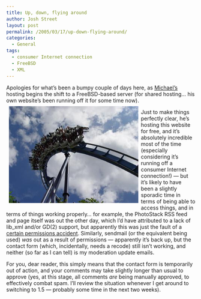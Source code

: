 ```yaml
---
title: Up, down, flying around
author: Josh Street
layout: post
permalink: /2005/03/17/up-down-flying-around/
categories:
  - General
tags:
  - consumer Internet connection
  - FreeBSD
  - XML
---
```

Apologies for what&#8217;s been a bumpy couple of days here, as [Michael&#8217;s][1] hosting begins the shift to a FreeBSD-based server (for shared hosting&#8230; his own website&#8217;s been running off it for some time now). <img src="/blog/wp-content/2005/03/rollercoaster.jpg" alt="Rollercoaster." style="float:left;margin:0.5em;" />

Just to make things perfectly clear, he&#8217;s hosting this website for free, and it&#8217;s absolutely incredible most of the time (especially considering it&#8217;s running off a consumer Internet connection!) &#8212; but it&#8217;s likely to have been a slightly sporadic time in terms of being able to access things, and in terms of things working properly&#8230; for example, the PhotoStack RSS feed and page itself was out the other day, which I&#8217;d have attributed to a lack of lib_xml and/or GD(2) support, but apparently this was just the fault of a [certain permissions accident][2]. Similarly, sendmail (or the equivalent being used) *was* out as a result of permissions &#8212; apparently it&#8217;s back up, but the contact form (which, incidentally, needs a recode) still isn&#8217;t working, and neither (so far as I can tell) is my moderation update emails.

For you, dear reader, this simply means that the contact form is temporarily out of action, and your comments may take slightly longer than usual to approve (yes, at this stage, all comments *are* being manually approved, to effectively combat spam. I&#8217;ll review the situation whenever I get around to switching to 1.5 &#8212; probably some time in the next two weeks).

 [1]: http://www.bluetrait.com/
 [2]: http://www.bluetrait.com/archive/2005/03/16/major-opps/
